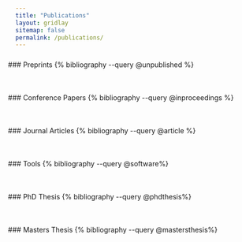 ```yaml
---
title: "Publications"
layout: gridlay
sitemap: false
permalink: /publications/
---
```


<style>
.jumbotron{
    padding:3%;
    padding-bottom:10px;
    padding-top:10px;
    margin-top:10px;
    margin-bottom:30px;
    width: calc(100% + 60px);
    margin-left: -30px;
    margin-right: -30px;
    max-width: none;
}
</style>

<div class="jumbotron">
### Preprints
{% bibliography --query @unpublished %}
</div>

<div class="jumbotron">
### Conference Papers
{% bibliography --query @inproceedings %}
</div>


<div class="jumbotron">
### Journal Articles
{% bibliography --query @article %}
</div>


<div class="jumbotron">
### Tools
{% bibliography --query @software%}
</div>

<div class="jumbotron">
### PhD Thesis
{% bibliography --query @phdthesis%}
</div>

<div class="jumbotron">
### Masters Thesis
{% bibliography --query @mastersthesis%}
</div>

